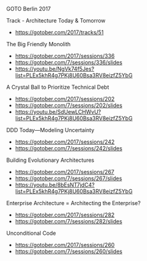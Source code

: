 GOTO Berlin 2017

Track - Architecture Today & Tomorrow

* https://gotober.com/2017/tracks/51

The Big Friendly Monolith

* https://gotober.com/2017/sessions/336
* https://gotober.com/7/sessions/336/slides
* https://youtu.be/NgVk74f5Jes?list=PLEx5khR4g7PKj8U60Bsa3RV8eizfZ5YbG

A Crystal Ball to Prioritize Technical Debt

* https://gotober.com/2017/sessions/202
* https://gotober.com/7/sessions/202/slides
* https://youtu.be/SdUewLCHWvU?list=PLEx5khR4g7PKj8U60Bsa3RV8eizfZ5YbG

DDD Today—Modeling Uncertainty

* https://gotober.com/2017/sessions/242
* https://gotober.com/7/sessions/242/slides

Building Evolutionary Architectures

* https://gotober.com/2017/sessions/267
* https://gotober.com/7/sessions/267/slides
* https://youtu.be/8bEsNT7jdC4?list=PLEx5khR4g7PKj8U60Bsa3RV8eizfZ5YbG

Enterprise Architecture = Architecting the Enterprise?

* https://gotober.com/2017/sessions/282
* https://gotober.com/7/sessions/282/slides

Unconditional Code

* https://gotober.com/2017/sessions/260
* https://gotober.com/7/sessions/260/slides
